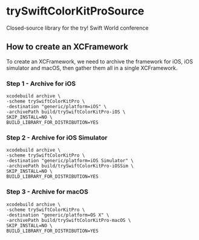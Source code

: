 # trySwiftColorKitProSource

Closed-source library for the try! Swift World conference

## How to create an XCFramework

To create an XCFramework, we need to archive the framework for iOS,
iOS simulator and macOS, then gather them all in a single XCFramework.


### Step 1 - Archive for iOS

```
xcodebuild archive \
-scheme trySwiftColorKitPro \
-destination "generic/platform=iOS" \
-archivePath build/trySwiftColorKitPro-iOS \
SKIP_INSTALL=NO \
BUILD_LIBRARY_FOR_DISTRIBUTION=YES
```

### Step 2 - Archive for iOS Simulator

```
xcodebuild archive \
-scheme trySwiftColorKitPro \
-destination "generic/platform=iOS Simulator" \
-archivePath build/trySwiftColorKitPro-iOSSim \
SKIP_INSTALL=NO \
BUILD_LIBRARY_FOR_DISTRIBUTION=YES
```

### Step 3 - Archive for macOS

```
xcodebuild archive \
-scheme trySwiftColorKitPro \
-destination "generic/platform=OS X" \
-archivePath build/trySwiftColorKitPro-macOS \
SKIP_INSTALL=NO \
BUILD_LIBRARY_FOR_DISTRIBUTION=YES
```
